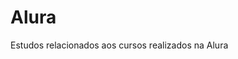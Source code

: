 # Alura                 
Estudos relacionados aos cursos realizados na Alura         
   


 






































